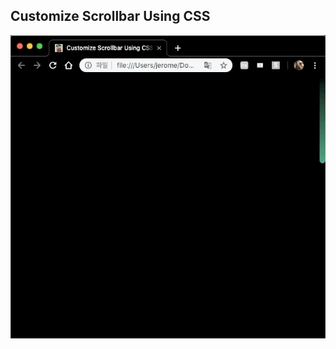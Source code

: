 ## Customize Scrollbar Using CSS

![Edit [Web] Customize Scrollbar Using CSS](../../gifs/scrolling/customize-scrollbar-using-css.gif)
